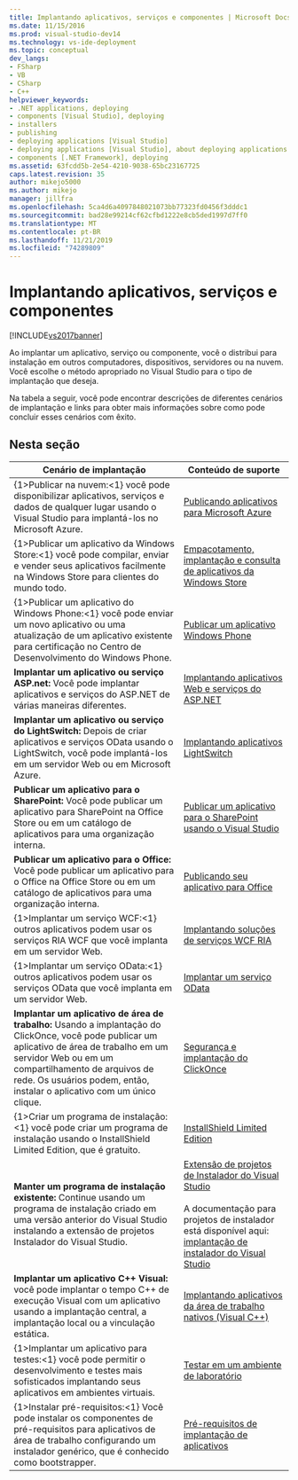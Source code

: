 ```yaml
---
title: Implantando aplicativos, serviços e componentes | Microsoft Docs
ms.date: 11/15/2016
ms.prod: visual-studio-dev14
ms.technology: vs-ide-deployment
ms.topic: conceptual
dev_langs:
- FSharp
- VB
- CSharp
- C++
helpviewer_keywords:
- .NET applications, deploying
- components [Visual Studio], deploying
- installers
- publishing
- deploying applications [Visual Studio]
- deploying applications [Visual Studio], about deploying applications
- components [.NET Framework], deploying
ms.assetid: 63fcdd5b-2e54-4210-9038-65bc23167725
caps.latest.revision: 35
author: mikejo5000
ms.author: mikejo
manager: jillfra
ms.openlocfilehash: 5ca4d6a4097848021073bb77323fd0456f3dddc1
ms.sourcegitcommit: bad28e99214cf62cfbd1222e8cb5ded1997d7ff0
ms.translationtype: MT
ms.contentlocale: pt-BR
ms.lasthandoff: 11/21/2019
ms.locfileid: "74289809"
---
```

# <a name="deploying-applications-services-and-components"></a>Implantando aplicativos, serviços e componentes
[!INCLUDE[vs2017banner](../includes/vs2017banner.md)]

Ao implantar um aplicativo, serviço ou componente, você o distribui para instalação em outros computadores, dispositivos, servidores ou na nuvem. Você escolhe o método apropriado no Visual Studio para o tipo de implantação que deseja.  
  
 Na tabela a seguir, você pode encontrar descrições de diferentes cenários de implantação e links para obter mais informações sobre como pode concluir esses cenários com êxito.  
  
## <a name="in-this-section"></a>Nesta seção  
  
|Cenário de implantação|Conteúdo de suporte|  
|-------------------------|------------------------|  
|{1&gt;Publicar na nuvem:&lt;1} você pode disponibilizar aplicativos, serviços e dados de qualquer lugar usando o Visual Studio para implantá-los no Microsoft Azure.|[Publicando aplicativos para Microsoft Azure](/visualstudio/deployment/quickstart-deploy-to-azure)|  
|{1&gt;Publicar um aplicativo da Windows Store:&lt;1} você pode compilar, enviar e vender seus aplicativos facilmente na Windows Store para clientes do mundo todo.|[Empacotamento, implantação e consulta de aplicativos da Windows Store](https://msdn.microsoft.com/library/hh446593\(v=vs.85\).aspx)|  
|{1&gt;Publicar um aplicativo do Windows Phone:&lt;1} você pode enviar um novo aplicativo ou uma atualização de um aplicativo existente para certificação no Centro de Desenvolvimento do Windows Phone.|[Publicar um aplicativo Windows Phone](https://developer.microsoft.com/)|  
|**Implantar um aplicativo ou serviço ASP.net:** Você pode implantar aplicativos e serviços do ASP.NET de várias maneiras diferentes.|[Implantando aplicativos Web e serviços do ASP.NET](https://docs.microsoft.com/aspnet/mvc/overview/deployment/)|  
|**Implantar um aplicativo ou serviço do LightSwitch:** Depois de criar aplicativos e serviços OData usando o LightSwitch, você pode implantá-los em um servidor Web ou em Microsoft Azure.|[Implantando aplicativos LightSwitch](https://msdn.microsoft.com/library/4818d933-295c-4ecc-9148-7ad9ca28dcdb)|  
|**Publicar um aplicativo para o SharePoint:** Você pode publicar um aplicativo para SharePoint na Office Store ou em um catálogo de aplicativos para uma organização interna.|[Publicar um aplicativo para o SharePoint usando o Visual Studio](https://msdn.microsoft.com/library/office/jj220044\(v=office.15\).aspx)|  
|**Publicar um aplicativo para o Office:** Você pode publicar um aplicativo para o Office na Office Store ou em um catálogo de aplicativos para uma organização interna.|[Publicando seu aplicativo para Office](https://msdn.microsoft.com/library/office/fp123515.aspx)|  
|{1&gt;Implantar um serviço WCF:&lt;1} outros aplicativos podem usar os serviços RIA WCF que você implanta em um servidor Web.|[Implantando soluções de serviços WCF RIA](https://msdn.microsoft.com/library/ff426912\(v=vs.91\).aspx)|  
|{1&gt;Implantar um serviço OData:&lt;1} outros aplicativos podem usar os serviços OData que você implanta em um servidor Web.|[Implantar um serviço OData](https://msdn.microsoft.com/library/hh973447.aspx)|  
|**Implantar um aplicativo de área de trabalho:** Usando a implantação do ClickOnce, você pode publicar um aplicativo de área de trabalho em um servidor Web ou em um compartilhamento de arquivos de rede. Os usuários podem, então, instalar o aplicativo com um único clique.|[Segurança e implantação do ClickOnce](../deployment/clickonce-security-and-deployment.md)|  
|{1&gt;Criar um programa de instalação:&lt;1} você pode criar um programa de instalação usando o InstallShield Limited Edition, que é gratuito.|[InstallShield Limited Edition](../deployment/installshield-limited-edition.md)|  
|**Manter um programa de instalação existente:** Continue usando um programa de instalação criado em uma versão anterior do Visual Studio instalando a extensão de projetos Instalador do Visual Studio.|[Extensão de projetos de Instalador do Visual Studio](https://devblogs.microsoft.com/visualstudio/visual-studio-installer-projects-extension/)<br /><br /> A documentação para projetos de instalador está disponível aqui: [implantação de instalador do Visual Studio](https://msdn.microsoft.com/library/2kt85ked\(v=vs.100\).aspx)|  
|**Implantar um aplicativo C++ Visual:** você pode implantar o tempo C++ de execução Visual com um aplicativo usando a implantação central, a implantação local ou a vinculação estática.|[Implantando aplicativos da área de trabalho nativos (Visual C++)](/cpp/windows/deploying-native-desktop-applications-visual-cpp)|  
|{1&gt;Implantar um aplicativo para testes:&lt;1} você pode permitir o desenvolvimento e testes mais sofisticados implantando seus aplicativos em ambientes virtuais.|[Testar em um ambiente de laboratório](https://msdn.microsoft.com/library/14ba54c8-a158-4a6e-b00a-b00ae960feb8)|  
|{1&gt;Instalar pré-requisitos:&lt;1} Você pode instalar os componentes de pré-requisitos para aplicativos de área de trabalho configurando um instalador genérico, que é conhecido como bootstrapper.|[Pré-requisitos de implantação de aplicativos](../deployment/application-deployment-prerequisites.md)|

